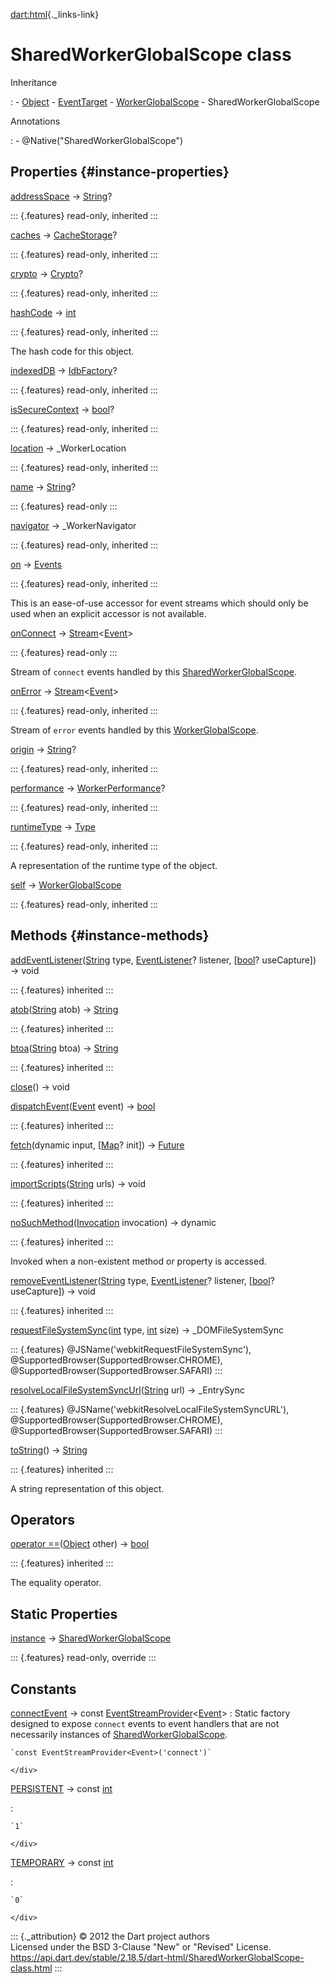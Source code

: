 [dart:html](../dart-html/dart-html-library){._links-link}

SharedWorkerGlobalScope class
=============================

Inheritance

:   -   [Object](../dart-core/object-class)
    -   [EventTarget](eventtarget-class)
    -   [WorkerGlobalScope](workerglobalscope-class)
    -   SharedWorkerGlobalScope

Annotations

:   -   \@Native(\"SharedWorkerGlobalScope\")

Properties {#instance-properties}
----------

[addressSpace](workerglobalscope/addressspace) →
[String](../dart-core/string-class)?

::: {.features}
read-only, inherited
:::

[caches](workerglobalscope/caches) → [CacheStorage](cachestorage-class)?

::: {.features}
read-only, inherited
:::

[crypto](workerglobalscope/crypto) → [Crypto](crypto-class)?

::: {.features}
read-only, inherited
:::

[hashCode](../dart-core/object/hashcode) → [int](../dart-core/int-class)

::: {.features}
read-only, inherited
:::

The hash code for this object.

[indexedDB](workerglobalscope/indexeddb) →
[IdbFactory](../dart-indexed_db/idbfactory-class)?

::: {.features}
read-only, inherited
:::

[isSecureContext](workerglobalscope/issecurecontext) →
[bool](../dart-core/bool-class)?

::: {.features}
read-only, inherited
:::

[location](workerglobalscope/location) → \_WorkerLocation

::: {.features}
read-only, inherited
:::

[name](sharedworkerglobalscope/name) →
[String](../dart-core/string-class)?

::: {.features}
read-only
:::

[navigator](workerglobalscope/navigator) → \_WorkerNavigator

::: {.features}
read-only, inherited
:::

[on](eventtarget/on) → [Events](events-class)

::: {.features}
read-only, inherited
:::

This is an ease-of-use accessor for event streams which should only be
used when an explicit accessor is not available.

[onConnect](sharedworkerglobalscope/onconnect) →
[Stream](../dart-async/stream-class)\<[Event](event-class)\>

::: {.features}
read-only
:::

Stream of `connect` events handled by this
[SharedWorkerGlobalScope](sharedworkerglobalscope-class).

[onError](workerglobalscope/onerror) →
[Stream](../dart-async/stream-class)\<[Event](event-class)\>

::: {.features}
read-only, inherited
:::

Stream of `error` events handled by this
[WorkerGlobalScope](workerglobalscope-class).

[origin](workerglobalscope/origin) →
[String](../dart-core/string-class)?

::: {.features}
read-only, inherited
:::

[performance](workerglobalscope/performance) →
[WorkerPerformance](workerperformance-class)?

::: {.features}
read-only, inherited
:::

[runtimeType](../dart-core/object/runtimetype) →
[Type](../dart-core/type-class)

::: {.features}
read-only, inherited
:::

A representation of the runtime type of the object.

[self](workerglobalscope/self) →
[WorkerGlobalScope](workerglobalscope-class)

::: {.features}
read-only, inherited
:::

Methods {#instance-methods}
-------

[addEventListener](eventtarget/addeventlistener)([String](../dart-core/string-class)
type, [EventListener](eventlistener)? listener,
\[[bool](../dart-core/bool-class)? useCapture\]) → void

::: {.features}
inherited
:::

[atob](workerglobalscope/atob)([String](../dart-core/string-class) atob)
→ [String](../dart-core/string-class)

::: {.features}
inherited
:::

[btoa](workerglobalscope/btoa)([String](../dart-core/string-class) btoa)
→ [String](../dart-core/string-class)

::: {.features}
inherited
:::

[close](sharedworkerglobalscope/close)() → void

[dispatchEvent](eventtarget/dispatchevent)([Event](event-class) event) →
[bool](../dart-core/bool-class)

::: {.features}
inherited
:::

[fetch](workerglobalscope/fetch)(dynamic input,
\[[Map](../dart-core/map-class)? init\]) →
[Future](../dart-async/future-class)

::: {.features}
inherited
:::

[importScripts](workerglobalscope/importscripts)([String](../dart-core/string-class)
urls) → void

::: {.features}
inherited
:::

[noSuchMethod](../dart-core/object/nosuchmethod)([Invocation](../dart-core/invocation-class)
invocation) → dynamic

::: {.features}
inherited
:::

Invoked when a non-existent method or property is accessed.

[removeEventListener](eventtarget/removeeventlistener)([String](../dart-core/string-class)
type, [EventListener](eventlistener)? listener,
\[[bool](../dart-core/bool-class)? useCapture\]) → void

::: {.features}
inherited
:::

[requestFileSystemSync](sharedworkerglobalscope/requestfilesystemsync)([int](../dart-core/int-class)
type, [int](../dart-core/int-class) size) → \_DOMFileSystemSync

::: {.features}
\@JSName(\'webkitRequestFileSystemSync\'),
\@SupportedBrowser(SupportedBrowser.CHROME),
\@SupportedBrowser(SupportedBrowser.SAFARI)
:::

[resolveLocalFileSystemSyncUrl](sharedworkerglobalscope/resolvelocalfilesystemsyncurl)([String](../dart-core/string-class)
url) → \_EntrySync

::: {.features}
\@JSName(\'webkitResolveLocalFileSystemSyncURL\'),
\@SupportedBrowser(SupportedBrowser.CHROME),
\@SupportedBrowser(SupportedBrowser.SAFARI)
:::

[toString](../dart-core/object/tostring)() →
[String](../dart-core/string-class)

::: {.features}
inherited
:::

A string representation of this object.

Operators
---------

[operator
==](../dart-core/object/operator_equals)([Object](../dart-core/object-class)
other) → [bool](../dart-core/bool-class)

::: {.features}
inherited
:::

The equality operator.

Static Properties
-----------------

[instance](sharedworkerglobalscope/instance) →
[SharedWorkerGlobalScope](sharedworkerglobalscope-class)

::: {.features}
read-only, override
:::

Constants
---------

[connectEvent](sharedworkerglobalscope/connectevent-constant) → const [EventStreamProvider](eventstreamprovider-class)\<[Event](event-class)\>
:   Static factory designed to expose `connect` events to event handlers
    that are not necessarily instances of
    [SharedWorkerGlobalScope](sharedworkerglobalscope-class).
    <div>

    `const EventStreamProvider<Event>('connect')`

    </div>

[PERSISTENT](sharedworkerglobalscope/persistent-constant) → const [int](../dart-core/int-class)

:   <div>

    `1`

    </div>

[TEMPORARY](sharedworkerglobalscope/temporary-constant) → const [int](../dart-core/int-class)

:   <div>

    `0`

    </div>

::: {._attribution}
© 2012 the Dart project authors\
Licensed under the BSD 3-Clause \"New\" or \"Revised\" License.\
<https://api.dart.dev/stable/2.18.5/dart-html/SharedWorkerGlobalScope-class.html>
:::
